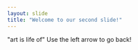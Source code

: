 ```yaml
---
layout: slide
title: "Welcome to our second slide!"
---
```

"art is life of"
Use the left arrow to go back!
